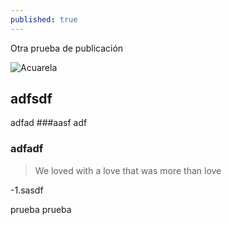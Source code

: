 ```yaml
---
published: true
---
```

Otra prueba de publicación

![Acuarela]({{site.baseurl}}/rafacomino.tk/images/proyectos/acuarelas/1.jpg)

## adfsdf
adfad
###aasf
adf
### adfadf

> We loved with a love that was more than love

-1.sasdf

prueba prueba
